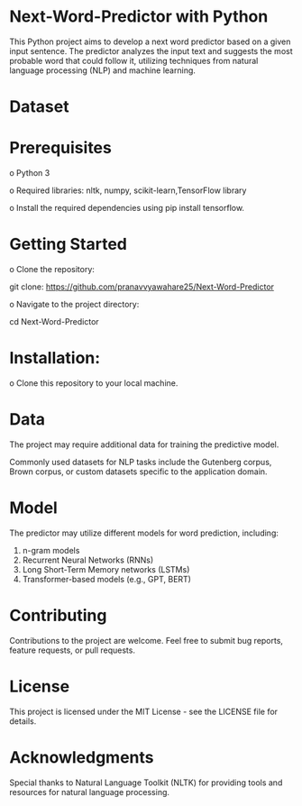 # Next-Word-Predictor with Python
This Python project aims to develop a next word predictor based on a given input sentence. The predictor analyzes the input text and suggests the most probable word that could follow it, utilizing techniques from natural language processing (NLP) and machine learning.

# Dataset
# Prerequisites
o Python 3

o Required libraries: nltk, numpy, scikit-learn,TensorFlow library



o Install the required dependencies using pip install tensorflow.
# Getting Started
o Clone the repository:

git clone: 
https://github.com/pranavvyawahare25/Next-Word-Predictor

o Navigate to the project directory:

cd Next-Word-Predictor

# Installation:
o Clone this repository to your local machine.

# Data
The project may require additional data for training the predictive model. 

Commonly used datasets for NLP tasks include the Gutenberg corpus, Brown corpus, or custom datasets specific to the application domain.

# Model
The predictor may utilize different models for word prediction, including:

1. n-gram models
2. Recurrent Neural Networks (RNNs)
3. Long Short-Term Memory networks (LSTMs)
4. Transformer-based models (e.g., GPT, BERT)

# Contributing
Contributions to the project are welcome. Feel free to submit bug reports, feature requests, or pull requests.

# License
This project is licensed under the MIT License - see the LICENSE file for details.

# Acknowledgments
Special thanks to Natural Language Toolkit (NLTK) for providing tools and resources for natural language processing.
